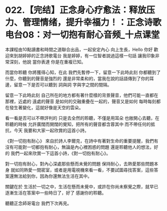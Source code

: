 # 022.【完结】正念身心疗愈法：释放压力、管理情绪，提升幸福力！：正念诗歌电台08：对一切抱有耐心音频_十点课堂

本課程由10點讀書和時間之道聯合出品，一起安定內心 向上生長，Hello 你好 歡迎來到胡婷婷的正念詩歌電台 我是婷婷，有一位智者說過這樣一句話 讓我印象非常深刻，他說 當你表達 你是在重複已知。

而當你聆聽 你將獲得心知，在此 我們先暫停一下，留意一下此時此刻 你都聽到了什麼，你聽到的聲音是強烈的 還是非常柔和的，當我在說的話語傳到了你的耳邊，留意一下是否可以聽到 詞與詞 字與字之間的間隔。

留意一下此時此刻 自己所在的地方都有著什麼樣的背景聲音，他們可能一直都在那裡，近處的 遠處的聲音 是如何的交融重疊在一起的，聲音又是如何 每時每刻都在發生著變化，這就好像是天空的雲朵。

看一看是否可以不帶評判的 只是去全然的聆聽，不僅是用耳朵 也敞開心去聽，在聆聽的時候 允許廣闊而開闊的覺知，把所有的聲音都含蓉其中 而不帶任何的抵抗，今天 我要和大家一起欣賞的這首小詩。

《對一切抱有耐心》 來自於詩人李爾克，在詩中有著對生命的重要提醒，我們有沒有可能對一切都抱有耐心，無論是內心裡困惑的問題 還是聆聽他人的想法，好的 我們一起來欣賞一下這首小詩，《對一切抱有耐心》。

對一切抱有耐心，對內心深處那些懸而未覺的問題 保持耐心，去熱愛那些問題本身 就如同熱愛一間密室，或者是用電視機來看一看，不要試圖尋找答案，這些答案還無法給到你，因為你還無法生活在其中。

關鍵在於 生活於一切之中，生活在懸而未覺中，或許在你尚未察覺之際，就早已逐漸生活在答案中一些時日了，好了 感謝你的聆聽。

聽聽正念師哥電台 我們下次再見。